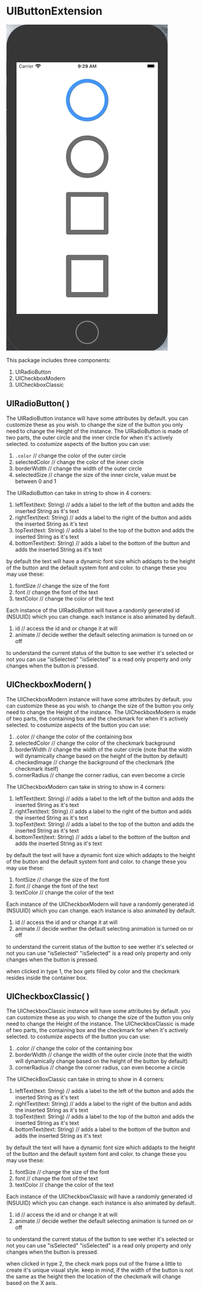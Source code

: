 # UIButtonExtension

![](UIButtonExtensionDemo.gif)

This package includes three components: 

1. UIRadioButton
2. UICheckboxModern
3. UICheckboxClassic

## UIRadioButton( )

The UIRadioButton instance will have some attributes by default. you can customize these as you wish. to change the size of the button you only need to change the Height of the instance.
The UIRadioButton is made of two parts, the outer circle and the inner circle for when it's actively selected. to costumize aspects of the button you can use:

1. `.color`         // change the color of the outer circle
2. selectedColor  // change the color of the inner circle
3. borderWidth    // change the width of the outer circle 
4. selectedSize   // change the size of the inner circle, value must be between 0 and 1 

The UIRadioButton can take in string to show in 4 corners: 

1. leftText(text: String)        // adds a label to the left of the button and adds the inserted String as it's text
2. rightText(text: String)       // adds a label to the right of the button and adds the inserted String as it's text
3. topText(text: String)         // adds a label to the top of the button and adds the inserted String as it's text
4. bottomText(text: String)      // adds a label to the bottom of the button and adds the inserted String as it's text

by default the text will have a dynamic font size which addapts to the height of the button and the default system font and color. to change these you may use these:

1. fontSize      // change the size of the font
2. font          // change the font of the text 
3. textColor     // change the color of the text 

Each instance of the UIRadioButton will have a randomly generated id (NSUUID) which you can change. each instance is also animated by default.

1. id              // access the id and or change it at will
2. animate         // decide wether the default selecting animation is turned on or off

to understand the current status of the button to see wether it's selected or not you can use "isSelected"
"isSelected" is a read only property and only changes when the button is pressed.

## UICheckboxModern( )

The UICheckboxModern instance will have some attributes by default. you can customize these as you wish. to change the size of the button you only need to change the Height of the instance.
The UICheckboxModern is made of two parts, the containing box and the checkmark for when it's actively selected. to costumize aspects of the button you can use:

1. .color              // change the color of the containing box
2. selectedColor       // change the color of the checkmark background
3. borderWidth         // change the width of the outer circle (note that the width will dynamically change based on the height of the button by default)
4. checkedImage        // change the background of the checkmark (the checkmark itself)
5. cornerRadius        // change the corner radius, can even become a circle

The UICheckboxModern can take in string to show in 4 corners: 

1. leftText(text: String)        // adds a label to the left of the button and adds the inserted String as it's text
2. rightText(text: String)       // adds a label to the right of the button and adds the inserted String as it's text
3. topText(text: String)         // adds a label to the top of the button and adds the inserted String as it's text
4. bottomText(text: String)      // adds a label to the bottom of the button and adds the inserted String as it's text

by default the text will have a dynamic font size which addapts to the height of the button and the default system font and color. to change these you may use these:

1. fontSize      // change the size of the font
2. font          // change the font of the text 
3. textColor     // change the color of the text 

Each instance of the UICheckboxModern will have a randomly generated id (NSUUID) which you can change. each instance is also animated by default.

1. id              // access the id and or change it at will
2. animate         // decide wether the default selecting animation is turned on or off

to understand the current status of the button to see wether it's selected or not you can use "isSelected"
"isSelected" is a read only property and only changes when the button is pressed.

when clicked in type 1, the box gets filled by color and the checkmark resides inside the container box.

## UICheckboxClassic( )

The UICheckboxClassic instance will have some attributes by default. you can customize these as you wish. to change the size of the button you only need to change the Height of the instance.
The UICheckboxClassic is made of two parts, the containing box and the checkmark for when it's actively selected. to costumize aspects of the button you can use:

1. .color         // change the color of the containing box
2. borderWidth    // change the width of the outer circle (note that the width will dynamically change based on the height of the button by default)
3. cornerRadius   // change the corner radius, can even become a circle

The UICheckBoxClassic can take in string to show in 4 corners: 

1. leftText(text: String)          // adds a label to the left of the button and adds the inserted String as it's text
2. rightText(text: String)         // adds a label to the right of the button and adds the inserted String as it's text
3. topText(text: String)           // adds a label to the top of the button and adds the inserted String as it's text
4. bottomText(text: String)        // adds a label to the bottom of the button and adds the inserted String as it's text

by default the text will have a dynamic font size which addapts to the height of the button and the default system font and color. to change these you may use these:

1. fontSize      // change the size of the font
2. font          // change the font of the text 
3. textColor     // change the color of the text 

Each instance of the UICheckboxClassic will have a randomly generated id (NSUUID) which you can change. each instance is also animated by default.

1. id              // access the id and or change it at will
2. animate         // decide wether the default selecting animation is turned on or off

to understand the current status of the button to see wether it's selected or not you can use "isSelected"
"isSelected" is a read only property and only changes when the button is pressed.

when clicked in type 2, the check mark pops out of the frame a little to create it's unique visual style. keep in mind, if the width of the button is not the same as the height then the location of the checkmark will change based on the X axis.


